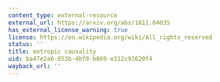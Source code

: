 ```yaml
---
content_type: external-resource
external_url: https://arxiv.org/abs/1611.04035
has_external_license_warning: true
license: https://en.wikipedia.org/wiki/All_rights_reserved
status: ''
title: entropic causality
uid: ba47e2a6-853b-4bf0-b869-e312c91620f4
wayback_url: ''
---
```

